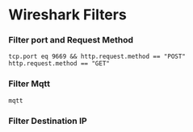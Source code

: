 # Wireshark Filters

### Filter port and Request Method

```
tcp.port eq 9669 && http.request.method == "POST"
http.request.method == "GET"
```

### Filter Mqtt

```
mqtt
```

### Filter Destination IP

```

```



